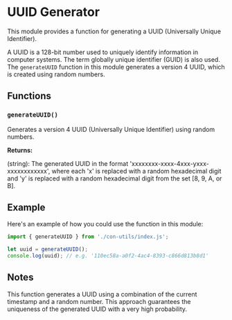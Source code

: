 # UUID Generator

This module provides a function for generating a UUID (Universally Unique Identifier).

A UUID is a 128-bit number used to uniquely identify information in computer systems. The term globally unique identifier (GUID) is also used. The `generateUUID` function in this module generates a version 4 UUID, which is created using random numbers.

## Functions

### `generateUUID()`

Generates a version 4 UUID (Universally Unique Identifier) using random numbers.

**Returns:**

(string): The generated UUID in the format 'xxxxxxxx-xxxx-4xxx-yxxx-xxxxxxxxxxxx', where each 'x' is replaced with a random hexadecimal digit and 'y' is replaced with a random hexadecimal digit from the set [8, 9, A, or B].

## Example

Here's an example of how you could use the function in this module:

```javascript
import { generateUUID } from './con-utils/index.js';

let uuid = generateUUID();
console.log(uuid); // e.g. '110ec58a-a0f2-4ac4-8393-c866d813b8d1'
```

## Notes
This function generates a UUID using a combination of the current timestamp and a random number. This approach guarantees the uniqueness of the generated UUID with a very high probability.